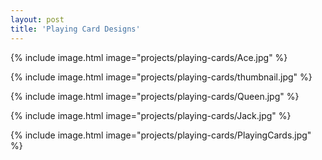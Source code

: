 ```yaml
---
layout: post
title: 'Playing Card Designs'
---
```


{% include image.html image="projects/playing-cards/Ace.jpg" %}

{% include image.html image="projects/playing-cards/thumbnail.jpg" %}

{% include image.html image="projects/playing-cards/Queen.jpg" %}

{% include image.html image="projects/playing-cards/Jack.jpg" %}

{% include image.html image="projects/playing-cards/PlayingCards.jpg" %}